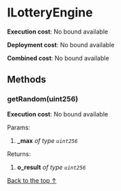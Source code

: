# ILotteryEngine


**Execution cost**: No bound available

**Deployment cost**: No bound available

**Combined cost**: No bound available




## Methods
### getRandom(uint256)


**Execution cost**: No bound available


Params:

1. **_max** *of type `uint256`*

Returns:


1. **o_result** *of type `uint256`*

[Back to the top ↑](#ilotteryengine)
